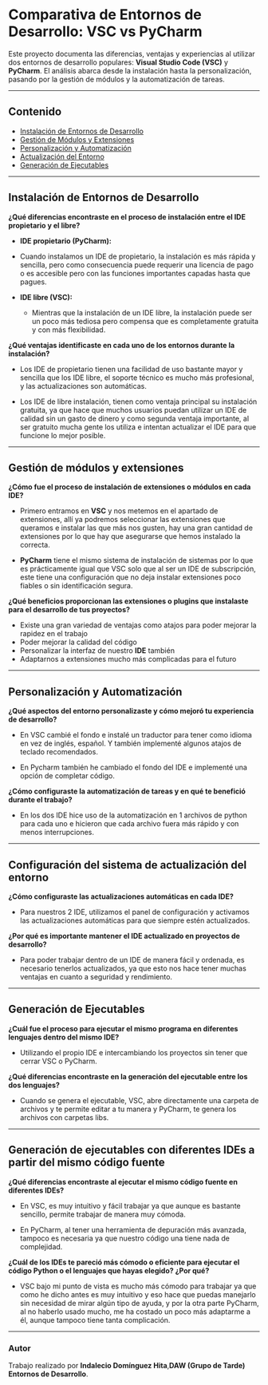 # Comparativa de Entornos de Desarrollo: VSC vs PyCharm

Este proyecto documenta las diferencias, ventajas y experiencias al utilizar dos entornos de desarrollo populares: **Visual Studio Code (VSC)** y **PyCharm**. El análisis abarca desde la instalación hasta la personalización, pasando por la gestión de módulos y la automatización de tareas.

---

## Contenido

- [Instalación de Entornos de Desarrollo](#instalación-de-entornos-de-desarrollo)
- [Gestión de Módulos y Extensiones ](#gestión-de-extensiones-y-plugins)
- [Personalización y Automatización](#personalización-y-automatización)
- [Actualización del Entorno](#actualización-de-ides)
- [Generación de Ejecutables](#generación-de-ejecutables)
---

## Instalación de Entornos de Desarrollo

**¿Qué diferencias encontraste en el proceso de instalación entre el IDE propietario y el libre?**

- **IDE propietario (PyCharm):** 
 - Cuando instalamos un IDE de propietario, la instalación es más rápida y sencilla, pero como consecuencia puede requerir una licencia de pago o es accesible pero con las funciones importantes capadas hasta que pagues.
  
- **IDE libre (VSC):** 
  - Mientras que la instalación de un IDE libre, la instalación puede ser un poco más tediosa pero compensa que es completamente gratuita y con más flexibilidad.

**¿Qué ventajas identificaste en cada uno de los entornos durante la instalación?**

- Los IDE de propietario tienen una facilidad de uso bastante mayor y sencilla que los IDE libre, el soporte técnico es mucho más profesional, y las actualizaciones son automáticas.

- Los IDE de libre instalación, tienen como ventaja principal su instalación gratuita, ya que hace que muchos usuarios puedan utilizar un IDE de calidad sin un gasto de dinero y como segunda ventaja importante, al ser gratuito mucha gente los utiliza e intentan actualizar el IDE para que funcione lo mejor posible.

---

## Gestión de módulos y extensiones


**¿Cómo fue el proceso de instalación de extensiones o módulos en cada IDE?**

- Primero entramos en **VSC** y nos metemos en el apartado de extensiones, allí ya podremos seleccionar las extensiones que queramos e instalar las que más nos gusten, hay una gran cantidad de extensiones por lo que hay que asegurarse que hemos instalado la correcta.

- **PyCharm** tiene el mismo sistema de instalación de sistemas por lo que es prácticamente igual que VSC solo que al ser un IDE de subscripción, este tiene una configuración que no deja instalar extensiones poco fiables o sin identificación segura.



**¿Qué beneficios proporcionan las extensiones o plugins que instalaste para el desarrollo de tus proyectos?**

- Existe una gran variedad de ventajas como atajos para poder mejorar la rapidez en el trabajo
- Poder mejorar la calidad del código
- Personalizar la interfaz de nuestro **IDE** también
- Adaptarnos a extensiones mucho más complicadas para el futuro


---

## Personalización y Automatización

**¿Qué aspectos del entorno personalizaste y cómo mejoró tu experiencia de desarrollo?**

- En VSC cambié el fondo e instalé un traductor para tener como idioma en vez de inglés, español. Y también implementé algunos atajos de teclado recomendados.

- En Pycharm también he cambiado el fondo del IDE e implementé una opción de completar código.



**¿Cómo configuraste la automatización de tareas y en qué te benefició durante el trabajo?**


- En los dos IDE hice uso de la automatización en 1 archivos de python para cada uno e hicieron que cada archivo fuera más rápido y con menos interrupciones.



---

## **Configuración del sistema de actualización del entorno**

**¿Cómo configuraste las actualizaciones automáticas en cada IDE?**

- Para nuestros 2 IDE, utilizamos el panel de configuración y activamos las actualizaciones automáticas para que siempre estén actualizados.

**¿Por qué es importante mantener el IDE actualizado en proyectos de desarrollo?**

- Para poder trabajar dentro de un IDE de manera fácil y ordenada, es necesario tenerlos actualizados,
  ya que esto nos hace tener muchas ventajas en cuanto a seguridad y rendimiento.

---

## Generación de Ejecutables

**¿Cuál fue el proceso para ejecutar el mismo programa en diferentes lenguajes dentro del mismo IDE?**

- Utilizando el propio IDE e intercambiando los proyectos sin tener que cerrar VSC o PyCharm.




**¿Qué diferencias encontraste en la generación del ejecutable entre los dos lenguajes?**


- Cuando se genera el ejecutable, VSC, abre directamente una carpeta de archivos y te permite editar a tu manera y PyCharm, te genera los archivos con carpetas libs.


---

## Generación de ejecutables con diferentes IDEs a partir del mismo código fuente

**¿Qué diferencias encontraste al ejecutar el mismo código fuente en diferentes IDEs?**
- En VSC, es muy intuitivo y fácil trabajar ya que aunque es bastante sencillo, permite trabajar de manera muy cómoda.

- En PyCharm, al tener una herramienta de depuración más avanzada, tampoco es necesaria ya que nuestro código una tiene nada de complejidad.

**¿Cuál de los IDEs te pareció más cómodo o eficiente para ejecutar el código Python o el lenguajes que hayas elegido? ¿Por qué?**
- VSC bajo mi punto de vista es mucho más cómodo para trabajar ya que como he dicho antes es muy intuitivo y eso hace que puedas manejarlo sin necesidad de mirar algún tipo de ayuda,
y por la otra parte PyCharm, al no haberlo usado mucho, me ha costado un poco más adaptarme a él, aunque tampoco tiene tanta complicación.


---

### Autor

Trabajo realizado por **Indalecio Domínguez Hita**,**DAW (Grupo de Tarde)** **Entornos de Desarrollo**.

